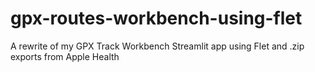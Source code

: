 # gpx-routes-workbench-using-flet
A rewrite of my GPX Track Workbench Streamlit app using Flet and .zip exports from Apple Health
